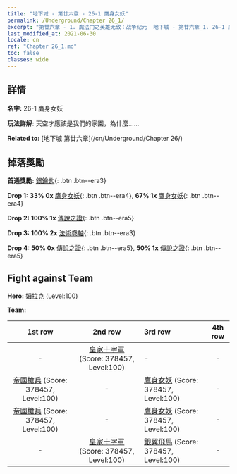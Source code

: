 ```yaml
---
title: "地下城 - 第廿六章 - 26-1 鷹身女妖"
permalink: /Underground/Chapter 26_1/
excerpt: "第廿六章 - 1. 魔法门之英雄无敌：战争纪元  地下城 - 第廿六章_1. 26-1 鷹身女妖"
last_modified_at: 2021-06-30
locale: cn
ref: "Chapter 26_1.md"
toc: false
classes: wide
---
```


## 詳情

 **名字:** 26-1 鷹身女妖

 **玩法詳解:**       天空才應該是我們的家園，為什麼……

 **Related to:** [地下城 第廿六章](/cn/Underground/Chapter 26/)

## 掉落獎勵

 **首通獎勵:** [銀鑰匙](/cn/Items/con_693/){: .btn .btn--era3}

 **Drop 1:** **33% 0x** [鷹身女妖](/cn/Items/unt_245/){: .btn .btn--era4}, **67% 1x** [鷹身女妖](/cn/Items/unt_245/){: .btn .btn--era4}

 **Drop 2:** **100% 1x** [傳說之證](/cn/Items/mat_95/){: .btn .btn--era5}

 **Drop 3:** **100% 2x** [法術卷軸](/cn/Items/con_694/){: .btn .btn--era3}

 **Drop 4:** **50% 0x** [傳說之證](/cn/Items/mat_88/){: .btn .btn--era5}, **50% 1x** [傳說之證](/cn/Items/mat_88/){: .btn .btn--era5}


## Fight against Team
 **Hero:** [姆拉克](/cn/heroes/Mullich/) (Level:100)

 **Team:**


  | 1st row | 2nd row | 3rd row | 4th row |
  |:----:|:----:|:----|:----:|
  | - | [皇家十字軍](/cn/units/Swordsman/) (Score: 378457, Level:100)  | - | - |
  | [帝國槍兵](/cn/units/Pikeman/) (Score: 378457, Level:100)  | - | [鷹身女妖](/cn/units/Harpy/) (Score: 378457, Level:100)  | - |
  | [帝國槍兵](/cn/units/Pikeman/) (Score: 378457, Level:100)  | - | [鷹身女妖](/cn/units/Harpy/) (Score: 378457, Level:100)  | - |
  | - | [皇家十字軍](/cn/units/Swordsman/) (Score: 378457, Level:100)  | [銀翼飛馬](/cn/units/Pegasus/) (Score: 378457, Level:100)  | - |


